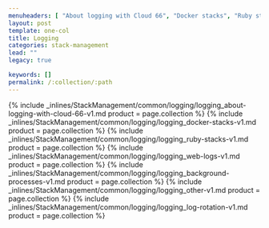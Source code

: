 ```yaml
---
menuheaders: [ "About logging with Cloud 66", "Docker stacks", "Ruby stacks", "Web logs", "Background processes", "Other", "Log rotation" ]
layout: post
template: one-col
title: Logging
categories: stack-management
lead: ""
legacy: true

keywords: []
permalink: /:collection/:path
---
```






<a href="#about-logging-with-cloud-66"></a>{% include _inlines/StackManagement/common/logging/logging_about-logging-with-cloud-66-v1.md  product = page.collection %}
<a href="#docker-stacks"></a>{% include _inlines/StackManagement/common/logging/logging_docker-stacks-v1.md  product = page.collection %}
<a href="#ruby-stacks"></a>{% include _inlines/StackManagement/common/logging/logging_ruby-stacks-v1.md  product = page.collection %}
<a href="#web-logs"></a>{% include _inlines/StackManagement/common/logging/logging_web-logs-v1.md  product = page.collection %}
<a href="#background-processes"></a>{% include _inlines/StackManagement/common/logging/logging_background-processes-v1.md  product = page.collection %}
<a href="#other"></a>{% include _inlines/StackManagement/common/logging/logging_other-v1.md  product = page.collection %}
<a href="#log-rotation"></a>{% include _inlines/StackManagement/common/logging/logging_log-rotation-v1.md  product = page.collection %}